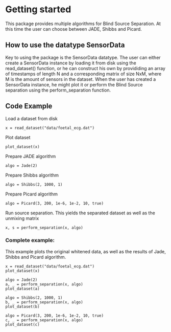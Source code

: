 # Getting started
This package provides multiple algorithms for Blind Source Separation. 
At this time the user can choose between JADE, Shibbs and Picard. 

## How to use the datatype SensorData
Key to using the package is the SensorData datatype. The user can either create a SensorData instance by loading it from disk using the read_dataset() function, or he can construct his own by provididing an array of timestamps of length N and a corresponding matrix of size NxM, where M is the amount of sensors in the dataset.
When the user has created a SensorData instance, he might plot it or perform the Blind Source separation using the perform_separation function.

## Code Example 
Load a dataset from disk

    x = read_dataset("data/foetal_ecg.dat")

Plot dataset

    plot_dataset(x)

Prepare JADE algorithm

    algo = Jade(2)

Prepare Shibbs algorithm

    algo = Shibbs(2, 1000, 1)

Prepare Picard algorithm

    algo = Picard(3, 200, 1e-6, 1e-2, 10, true)

Run source separation. This yields the separated dataset as well as the unmixing matrix

    x, s = perform_separation(x, algo)

### Complete example:

This example plots the original whitened data, as well as the results of Jade, Shibbs and Picard algorithm.

    x = read_dataset("data/foetal_ecg.dat")
    plot_dataset(x)

    algo = Jade(2)
    a, _ = perform_separation(x, algo)
    plot_dataset(a)

    algo = Shibbs(2, 1000, 1)
    b, _ = perform_separation(x, algo)
    plot_dataset(b)

    algo = Picard(3, 200, 1e-6, 1e-2, 10, true)
    c, _ = perform_separation(x, algo)
    plot_dataset(c)
